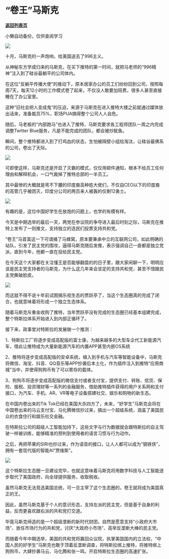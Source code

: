 # “卷王”马斯克

[**返回列表页**](/gzh/政事堂2019)

小懒自动备份，仅供查阅学习

![](https://mmbiz.qpic.cn/mmbiz_jpg/rxhS23yu8cNnHic7sIG7M5nFRxMia2Ytvkx6vJoBkPiaLuvv4NtlVPt3ux7vuHj7fKic2RST8VOBF56YSCmvkWUh6w/640?wx_fmt=jpeg)

十月，马斯克的一声炮响，给美国送去了996主义。  

从神秘东方学成归来的马斯克，在买下推特的第一时间，就把马老师的“996精神”注入到了硅谷最躺平的公司体内。  

在这位“反躺平传播大使”的推动下，原本居家办公的员工们纷纷回到公司，按照每周7天，每天12小时的工作模式卷了起来，不仅没人敢要加班费，很多人甚至直接睡在了办公室里。  

这种“旧社会把人变成鬼”的压迫，来源于马斯克在进入推特大楼之前就通过媒体放出话来，准备裁员75%，职场PUA搞得整个公司人人自危。

随后，马老板的“内部跑马”也进入了推特，马斯克要求各工程师团队一周之内完成调整Twitter Blue服务，凡是不能完成的团队，都会被炒鱿鱼。

瞬间，整个推特都进入到了打鸡血的状态，生怕被隔壁小组给淘汰，让硅谷最佛系的公司，卷出了天际。  

![](https://mmbiz.qpic.cn/mmbiz_png/rxhS23yu8cNnHic7sIG7M5nFRxMia2Ytvkuk3DR3NPAtqaAxWVn4PqWg1IxzsRZ0iaNubfia4jbibLvvn7qdpNEh7dQ/640?wx_fmt=png)

可即使这样，马斯克还是开启了灭霸的模式，仅仅用邮件通知，根本不给员工任何理由和解释机会，一口气裁掉了推特总部的一半员工。

其中最惨的大概就是弯不下腰的印度裔高种姓大佬们，不仅自CEO以下的印度裔的高管几乎被团灭，印度分公司的两百来人被轰的仅剩12勇士。

![](https://mmbiz.qpic.cn/mmbiz_jpg/rxhS23yu8cNnHic7sIG7M5nFRxMia2YtvkGHEfKpvtd3ko8V88JotD6M4WDFjiatrL0GSWK0YgANUe4dibBM8L7Umw/640?wx_fmt=jpeg)

有趣的是，这位中国好学生在放炮的问题上，也学的有模有样。

今天是中期选举的最后一天，两党在参议院的争夺进入最后时刻之际，马斯克在推特上发布了一则推文，支持独立的选民们投票支持共和党。  

“卷王”马首富这一下可谓捅了马蜂窝，原本要秉承中立的互联网公司，如此明确的站队，引发了民主党的围攻，逼得马斯克随后发推，表示强调自己一直都是独立党派，直到今年，他都一直在投给民主党。

在今天这个大家都在关注懂王是否能够翻盘的的日子里，跟大家闲聊一下，明明应该是民主党支持者的马斯克，为什么这几年来会坚定的支持共和党，甚至不惜跟民主党撕破脸皮。

![](https://mmbiz.qpic.cn/mmbiz_jpg/rxhS23yu8cNnHic7sIG7M5nFRxMia2YtvktrMdRtNc3GfdSHqS7aC5uKfrEOic3Ub1NZNNuZ0AIhibyfL3qDEOlbpw/640?wx_fmt=jpeg)

而这就不得不说十年前试图搞乐视生态的贾跃亭了，当这个生态圈真的完成了闭合，也就意味着将形成一个独立生态体系。

随着马斯克斥重金收购了推特，当年贾跃亭没有完成的生态圈已经基本组建完成，整个特斯拉体系开始进入到内部正循环了。  

接下来，政事堂对特斯拉的发展做一个推测：  

1、特斯拉工厂将逐步变成高配版的富士康，为越来越多的大型车企代工新能源汽车，借此让推特成为大量新能源汽车的内置APP甚至内嵌OS系统

2、推特将逐步变成高配版的安卓系统，植入到手机与汽车等智能设备中，马斯克将微信、淘宝、抖音、QQ音乐等APP抄袭后本土化，作为插件注入到推特“应用商城”当中，并使得狗狗币有了可以寄存的载体。

3、狗狗币将逐步变成高配版的微信支付或者支付宝，提供支付、转账、信贷、保险、报税、投资理财等一系列的金融服务，借助推特插件获得的用户关系网和支付接口，为汽车、手机、AR、VR等电子设备搭建社交、娱乐和购物的新生态。

在中国内卷出来的Tik
Tok已经在美国大杀四方了，未来，“好学生”马斯克会将在中国卷出来的马云支付宝、马化腾微信抄过来，搞出一个超级系统，涵盖了美国民众的衣食住行和娱乐社交金融。

在特斯拉公司的超级人工智能加持下，这些文字与行为数据就会跟特斯拉的自主驾驶一样被训练，能够精准的预判到使用者的语言习惯与行为动作。

之后，再把苹果的SIRI也抄过来，作为语音的接口，让人人都可以成为“钢铁侠”，拥有一套现代版的智能AI“贾维斯”。

![](https://mmbiz.qpic.cn/mmbiz_jpg/rxhS23yu8cNnHic7sIG7M5nFRxMia2YtvkcFRLg0iawUyyAUARia9OGh9tB58pNL8GicrDqMlQLmuLk6Jiaxdf7YTY3A/640?wx_fmt=jpeg)

这个特斯拉生态圈一旦建设完毕，也就这意味着马斯克将用数字科技与人工智能逐步取代了美国政府，向全球提供服务，收取税收。  

虽然马斯克无法竞选美国总统，可一旦主宰了这个生态圈的，卷王就将成为美国真正的王。  

因此，虽然马斯克基于个人的意识形态，支持左派的民主党，但是基于自身的利益，反而更喜欢跟右派的共和党打交道。  

毕竟马斯克缔造的是一个超级垄断的新时代财团，自然是愿意支持“小政府大市场”、放任市场行为的共和党，讨厌“大政府小市场”、高举反垄断大棒的民主党。

而随着今年中期选举，美国的共和党将赢回众议院，执掌美国国内的立法权，“中国人民的好学生”马斯克也敢于顶着反垄断调查，将特斯拉绑上推特，将推特绑上狗狗币，大肆抄袭马云、马化腾和张一鸣，开启特斯拉生态圈的高速扩张。  

